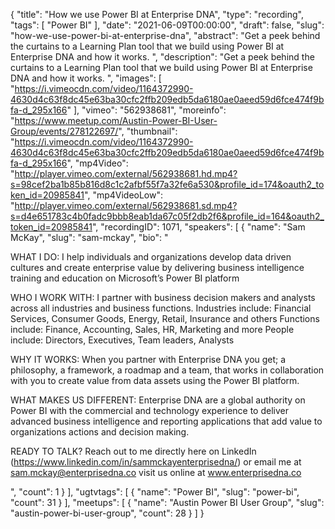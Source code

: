 {
  "title": "How we use Power BI at Enterprise DNA",
  "type": "recording",
  "tags": [
    "Power BI"
  ],
  "date": "2021-06-09T00:00:00",
  "draft": false,
  "slug": "how-we-use-power-bi-at-enterprise-dna",
  "abstract": "Get a peek behind the curtains to a Learning Plan tool that we build using Power BI at Enterprise DNA and how it works. ",
  "description": "Get a peek behind the curtains to a Learning Plan tool that we build using Power BI at Enterprise DNA and how it works. ",
  "images": [
    "https://i.vimeocdn.com/video/1164372990-4630d4c63f8dc45e63ba30cfc2ffb209edb5da6180ae0aeed59d6fce474f9bfa-d_295x166"
  ],
  "vimeo": "562938681",
  "moreinfo": "https://www.meetup.com/Austin-Power-BI-User-Group/events/278122697/",
  "thumbnail": "https://i.vimeocdn.com/video/1164372990-4630d4c63f8dc45e63ba30cfc2ffb209edb5da6180ae0aeed59d6fce474f9bfa-d_295x166",
  "mp4Video": "http://player.vimeo.com/external/562938681.hd.mp4?s=98cef2ba1b85b816d8c1c2afbf55f7a32fe6a530&profile_id=174&oauth2_token_id=20985841",
  "mp4VideoLow": "http://player.vimeo.com/external/562938681.sd.mp4?s=d4e651783c4b0fadc9bbb8eab1da67c05f2db2f6&profile_id=164&oauth2_token_id=20985841",
  "recordingID": 1071,
  "speakers": [
    {
      "name": "Sam McKay",
      "slug": "sam-mckay",
      "bio": "<p>WHAT I DO: I help individuals and organizations develop data driven cultures and create enterprise value by delivering business intelligence training and education on Microsoft’s Power BI platform</p> <p>WHO I WORK WITH: I partner with business decision makers and analysts across all industries and business functions. Industries include: Financial Services, Consumer Goods, Energy, Retail, Insurance and others Functions include: Finance, Accounting, Sales, HR, Marketing and more People include: Directors, Executives, Team leaders, Analysts</p> <p>WHY IT WORKS: When you partner with Enterprise DNA you get; a philosophy, a framework, a roadmap and a team, that works in collaboration with you to create value from data assets using the Power BI platform.</p> <p>WHAT MAKES US DIFFERENT: Enterprise DNA are a global authority on Power BI with the commercial and technology experience to deliver advanced business intelligence and reporting applications that add value to organizations actions and decision making.</p> <p>READY TO TALK? Reach out to me directly here on LinkedIn (https://www.linkedin.com/in/sammckayenterprisedna/) or email me at sam.mckay@enterprisedna.co visit us online at www.enterprisedna.co</p>",
      "count": 1
    }
  ],
  "ugtvtags": [
    {
      "name": "Power BI",
      "slug": "power-bi",
      "count": 31
    }
  ],
  "meetups": [
    {
      "name": "Austin Power BI User Group",
      "slug": "austin-power-bi-user-group",
      "count": 28
    }
  ]
}